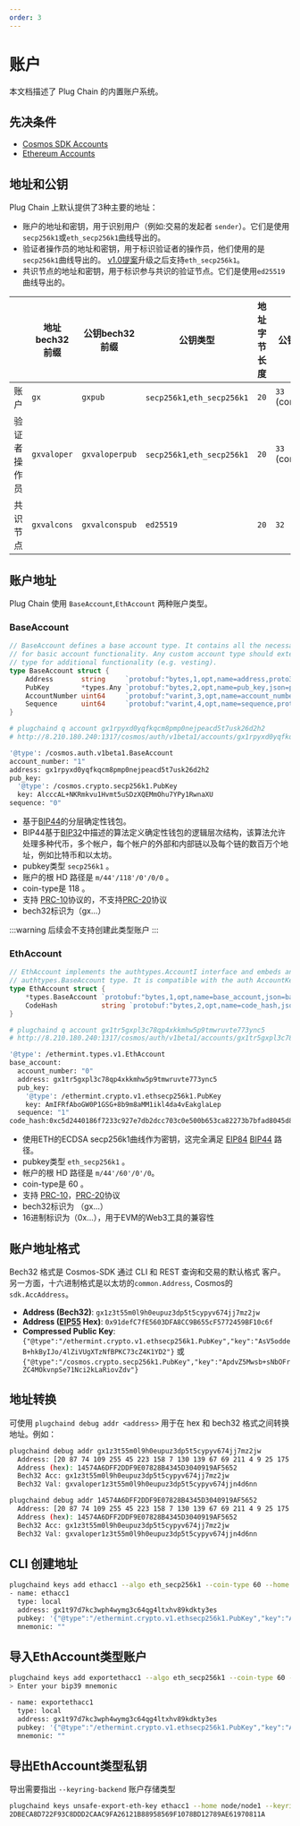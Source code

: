 ```yaml
---
order: 3
---
```


# 账户

本文档描述了 Plug Chain 的内置账户系统。

## 先决条件

- [Cosmos SDK Accounts](https://docs.cosmos.network/master/basics/accounts.html)
- [Ethereum Accounts](https://ethereum.org/en/whitepaper/#ethereum-accounts) 


## 地址和公钥

Plug Chain 上默认提供了3种主要的地址：
- 账户的地址和密钥，用于识别用户（例如:交易的发起者 `sender`）。它们是使用`secp256k1`或`eth_secp256k1`曲线导出的。
- 验证者操作员的地址和密钥，用于标识验证者的操作员，他们使用的是 `secp256k1`曲线导出的。 [v1.0提案](https://www.plugchain.network/v2/communityDetail?id=7)升级之后支持`eth_secp256k1`。
- 共识节点的地址和密钥，用于标识参与共识的验证节点。它们是使用`ed25519`曲线导出的。

|                    | 地址bech32前缀 | 公钥bech32前缀 | 公钥类型           | 地址字节长度 | 公钥字节长度 |
|--------------------|-----------------------|----------------------|-----------------|---------------------|--------------------|
| 账户           | `gx`               | `gxpub`           | `secp256k1`,`eth_secp256k1` | `20`                | `33` (compressed)  |
| 验证者操作员 | `gxvaloper`        | `gxvaloperpub`    | `secp256k1`,`eth_secp256k1` | `20`                | `33` (compressed)  |
| 共识节点    | `gxvalcons`        | `gxvalconspub`    | `ed25519`       | `20`                | `32`               |


## 账户地址

Plug Chain 使用 `BaseAccount`,`EthAccount` 两种账户类型。


### BaseAccount 

```go 
// BaseAccount defines a base account type. It contains all the necessary fields
// for basic account functionality. Any custom account type should extend this
// type for additional functionality (e.g. vesting).
type BaseAccount struct {
	Address       string     `protobuf:"bytes,1,opt,name=address,proto3" json:"address,omitempty"`
	PubKey        *types.Any `protobuf:"bytes,2,opt,name=pub_key,json=pubKey,proto3" json:"public_key,omitempty"`
	AccountNumber uint64     `protobuf:"varint,3,opt,name=account_number,json=accountNumber,proto3" json:"account_number,omitempty"`
	Sequence      uint64     `protobuf:"varint,4,opt,name=sequence,proto3" json:"sequence,omitempty"`
}
```

```bash
# plugchaind q account gx1rpyxd0yqfkqcm8pmp0nejpeacd5t7usk26d2h2
# http://8.210.180.240:1317/cosmos/auth/v1beta1/accounts/gx1rpyxd0yqfkqcm8pmp0nejpeacd5t7usk26d2h2

'@type': /cosmos.auth.v1beta1.BaseAccount
account_number: "1"
address: gx1rpyxd0yqfkqcm8pmp0nejpeacd5t7usk26d2h2
pub_key:
  '@type': /cosmos.crypto.secp256k1.PubKey
  key: AlcccAL+NKRmkvu1Hvmt5uSDzXQEMmOhu7YPy1RwnaXU
sequence: "0"
```


- 基于[BIP44](https://github.com/bitcoin/bips/blob/master/bip-0044.mediawiki)的分层确定性钱包。
- BIP44基于[BIP32](https://github.com/bitcoin/bips/blob/master/bip-0032.mediawiki)中描述的算法定义确定性钱包的逻辑层次结构，该算法允许处理多种代币，多个帐户，每个帐户的外部和内部链以及每个链的数百万个地址，例如比特币和以太坊。
- pubkey类型 `secp256k1` 。
- 账户的根 HD 路径是 `m/44'/118'/0'/0/0` 。 
- coin-type是 118 。
- 支持 [PRC-10](./token.md#prc-10)协议的，不支持[PRC-20](./token.md#prc-20)协议
- bech32标识为（gx...）

:::warning
后续会不支持创建此类型账户
:::


### EthAccount 

```go 
// EthAccount implements the authtypes.AccountI interface and embeds an
// authtypes.BaseAccount type. It is compatible with the auth AccountKeeper.
type EthAccount struct {
	*types.BaseAccount `protobuf:"bytes,1,opt,name=base_account,json=baseAccount,proto3,embedded=base_account" json:"base_account,omitempty" yaml:"base_account"`
	CodeHash           string `protobuf:"bytes,2,opt,name=code_hash,json=codeHash,proto3" json:"code_hash,omitempty" yaml:"code_hash"`
}
```

```bash
# plugchaind q account gx1tr5gxpl3c78qp4xkkmhw5p9tmwruvte773ync5
# http://8.210.180.240:1317/cosmos/auth/v1beta1/accounts/gx1tr5gxpl3c78qp4xkkmhw5p9tmwruvte773ync5

'@type': /ethermint.types.v1.EthAccount
base_account:
  account_number: "0"
  address: gx1tr5gxpl3c78qp4xkkmhw5p9tmwruvte773ync5
  pub_key:
    '@type': /ethermint.crypto.v1.ethsecp256k1.PubKey
    key: AmIFRfAboGW0P1GSG+8b9m8aMM1ikl4da4vEakglaLep
  sequence: "1"
code_hash:0xc5d2440186f7233c927e7db2dcc703c0e500b653ca82273b7bfad8045d85a470
```

- 使用ETH的ECDSA secp256k1曲线作为密钥，这完全满足 [EIP84](https://github.com/ethereum/EIPs/issues/84) [BIP44](https://github.com/bitcoin/bips/blob/master/bip-0044.mediawiki) 路径。
- pubkey类型 `eth_secp256k1` 。
- 帐户的根 HD 路径是 `m/44'/60'/0'/0`。 
- coin-type是 60 。
- 支持 [PRC-10](./token.md#prc-10)，[PRC-20](./token.md#prc-20)协议
- bech32标识为 （gx...）
- 16进制标识为（0x...），用于EVM的Web3工具的兼容性



## 账户地址格式

Bech32 格式是 Cosmos-SDK 通过 CLI 和 REST 查询和交易的默认格式
客户。 另一方面，十六进制格式是以太坊的`common.Address`,
Cosmos的 `sdk.AccAddress`。

- **Address (Bech32)**: `gx1z3t55m0l9h0eupuz3dp5t5cypyv674jj7mz2jw`
- **Address ([EIP55](https://eips.ethereum.org/EIPS/eip-55) Hex)**: `0x91defC7fE5603DFA8CC9B655cF5772459BF10c6f`
- **Compressed Public Key**: `{"@type":"/ethermint.crypto.v1.ethsecp256k1.PubKey","key":"AsV5oddeB+hkByIJo/4lZiVUgXTzNfBPKC73cZ4K1YD2"}` 或 `{"@type":"/cosmos.crypto.secp256k1.PubKey","key":"ApdvZ5Mwsb+sNbOFrZC4MOkvnpSe71Nci2kLaRiovZdv"}`

## 地址转换

可使用 `plugchaind debug addr <address>` 用于在 hex 和 bech32 格式之间转换地址。例如：



```bash
plugchaind debug addr gx1z3t55m0l9h0eupuz3dp5t5cypyv674jj7mz2jw
  Address: [20 87 74 109 255 45 223 158 7 130 139 67 69 211 4 9 25 175 86 82]
  Address (hex): 14574A6DFF2DDF9E07828B4345D3040919AF5652
  Bech32 Acc: gx1z3t55m0l9h0eupuz3dp5t5cypyv674jj7mz2jw
  Bech32 Val: gxvaloper1z3t55m0l9h0eupuz3dp5t5cypyv674jjn4d6nn
```

```bash
plugchaind debug addr 14574A6DFF2DDF9E07828B4345D3040919AF5652
  Address: [20 87 74 109 255 45 223 158 7 130 139 67 69 211 4 9 25 175 86 82]
  Address (hex): 14574A6DFF2DDF9E07828B4345D3040919AF5652
  Bech32 Acc: gx1z3t55m0l9h0eupuz3dp5t5cypyv674jj7mz2jw
  Bech32 Val: gxvaloper1z3t55m0l9h0eupuz3dp5t5cypyv674jjn4d6nn
```

## CLI 创建地址

```bash
plugchaind keys add ethacc1 --algo eth_secp256k1 --coin-type 60 --home node/node1                                                              
- name: ethacc1
  type: local
  address: gx1t97d7kc3wph4wymg3c64qg4ltxhv89kdkty3es
  pubkey: '{"@type":"/ethermint.crypto.v1.ethsecp256k1.PubKey","key":"AxFvcgrK0vnSXUuNIDnT9FcGqczH6VQlMman1OY/wMw7"}'
  mnemonic: ""
```

## 导入EthAccount类型账户

```bash
plugchaind keys add exportethacc1 --algo eth_secp256k1 --coin-type 60 --recover  --home node/node1                                                                                                  
> Enter your bip39 mnemonic

- name: exportethacc1
  type: local
  address: gx1t97d7kc3wph4wymg3c64qg4ltxhv89kdkty3es
  pubkey: '{"@type":"/ethermint.crypto.v1.ethsecp256k1.PubKey","key":"AxFvcgrK0vnSXUuNIDnT9FcGqczH6VQlMman1OY/wMw7"}'
  mnemonic: ""
```

## 导出EthAccount类型私钥

导出需要指出 `--keyring-backend` 账户存储类型
```bash
plugchaind keys unsafe-export-eth-key ethacc1 --home node/node1 --keyring-backend os
2DBECA8D722F93C8DDD2CAAC9FA26121B88958569F1078BD12789AE61970811A
```